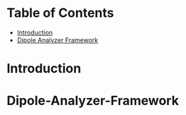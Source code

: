 # Table of Contents
* [Introduction](#introduction)
* [Dipole Analyzer Framework](#Dipole-Analyzer-Framework)

# Introduction
# Dipole-Analyzer-Framework
